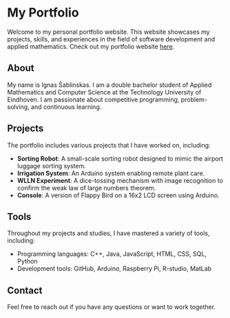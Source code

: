 # My Portfolio

Welcome to my personal portfolio website. This website showcases my projects, skills, and experiences in the field of software development and applied mathematics. Check out my portfolio website [here](https://ignassab.github.io/my_portfolio/).

## About

My name is Ignas Šablinskas. I am a double bachelor student of Applied Mathematics and Computer Science at the Technology University of Eindhoven. I am passionate about competitive programming, problem-solving, and continuous learning.

## Projects

The portfolio includes various projects that I have worked on, including:

- **Sorting Robot**: A small-scale sorting robot designed to mimic the airport luggage sorting system.
- **Irrigation System**: An Arduino system enabling remote plant care.
- **WLLN Experiment**: A dice-tossing mechanism with image recognition to confirm the weak law of large numbers theorem.
- **Console**: A version of Flappy Bird on a 16x2 LCD screen using Arduino.

## Tools

Throughout my projects and studies, I have mastered a variety of tools, including:

- Programming languages: C++, Java, JavaScript, HTML, CSS, SQL, Python
- Development tools: GitHub, Arduino, Raspberry Pi, R-studio, MatLab

## Contact

Feel free to reach out if you have any questions or want to work together.



